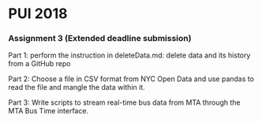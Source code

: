 # PUI 2018

### Assignment 3 (Extended deadline submission)

Part 1: perform the instruction in deleteData.md: delete data and its history from a GitHub repo

Part 2: Choose a file in CSV format from NYC Open Data and use pandas to read the file and mangle the data within it.

Part 3: Write scripts to stream real-time bus data from MTA through the MTA Bus Time interface. 
